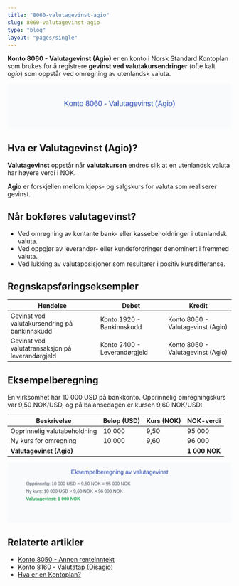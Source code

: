 ```yaml
---
title: "8060-valutagevinst-agio"
slug: 8060-valutagevinst-agio
type: "blog"
layout: "pages/single"
---
```


**Konto 8060 - Valutagevinst (Agio)** er en konto i Norsk Standard Kontoplan som brukes for å registrere **gevinst ved valutakursendringer** (ofte kalt *agio*) som oppstår ved omregning av utenlandsk valuta.

![Illustrasjon av konto 8060 valutagevinst (agio)](8060-valutagevinst-agio-image.svg)

## Hva er Valutagevinst (Agio)?

**Valutagevinst** oppstår når **valutakursen** endres slik at en utenlandsk valuta har høyere verdi i NOK.

**Agio** er forskjellen mellom kjøps- og salgskurs for valuta som realiserer gevinst.

## Når bokføres valutagevinst?

* Ved omregning av kontante bank- eller kassebeholdninger i utenlandsk valuta.
* Ved oppgjør av leverandør- eller kundefordringer denominert i fremmed valuta.
* Ved lukking av valutaposisjoner som resulterer i positiv kursdifferanse.

## Regnskapsføringseksempler

| Hendelse                                     | Debet                       | Kredit                            |
|----------------------------------------------|-----------------------------|-----------------------------------|
| Gevinst ved valutakursendring på bankinnskudd | Konto 1920 - Bankinnskudd   | Konto 8060 - Valutagevinst (Agio) |
| Gevinst ved valutatransaksjon på leverandørgjeld | Konto 2400 - Leverandørgjeld | Konto 8060 - Valutagevinst (Agio) |

## Eksempelberegning

En virksomhet har 10 000 USD på bankkonto. Opprinnelig omregningskurs var 9,50 NOK/USD, og på balansedagen er kursen 9,60 NOK/USD:

| Beskrivelse                             | Beløp (USD) | Kurs (NOK) | NOK-verdi      |
|-----------------------------------------|-------------|------------|----------------|
| Opprinnelig valutabeholdning            | 10 000      | 9,50       | 95 000         |
| Ny kurs for omregning                   | 10 000      | 9,60       | 96 000         |
| **Valutagevinst (Agio)**                |             |            | **1 000 NOK**  |

![Eksempelberegning av valutagevinst](8060-eksempelberegning.svg)

## Relaterte artikler

* [Konto 8050 - Annen renteinntekt](/blogs/kontoplan/8050-annen-renteinntekt "Konto 8050 - Annen renteinntekt: Regnskapsføring av annen renteinntekt")
* [Konto 8160 - Valutatap (Disagio)](/blogs/kontoplan/8160-valutatap-disagio "Konto 8160 - Valutatap (Disagio)")
* [Hva er en Kontoplan?](/blogs/regnskap/hva-er-kontoplan "Hva er en Kontoplan? Komplett Guide til Kontoplaner i Norsk Regnskap")

